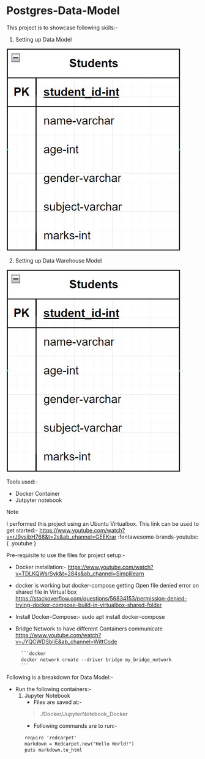 # Postgres-Data-Model

This project is to showcase following skills:-
1. Setting up Data Model

![Alt text](./Images/Studends_DataModel.jpg "students table")

2. Setting up Data Warehouse Model

![Alt text](./Images/Studends_DataModel.jpg "a title")

Tools used:-
- Docker Container
- Jutpyter notebook

> [!NOTE]
> I performed this project using an Ubuntu Virtualbox.
> This link can be used to get started:-
> https://www.youtube.com/watch?v=rJ9ysibH768&t=2s&ab_channel=GEEKrar
:fontawesome-brands-youtube:{ .youtube }

Pre-requisite to use the files for project setup:-
- Docker installation:-
    https://www.youtube.com/watch?v=TDLKQWsrSyk&t=284s&ab_channel=Simplilearn
    
- docker is working but docker-compose getting Open file denied error on shared file in Virtual box
https://stackoverflow.com/questions/56834153/permission-denied-trying-docker-compose-build-in-virtualbox-shared-folder
* Install Docker-Compose:-
sudo apt install docker-compose

- Bridge Network to have different Containers communicate
    https://www.youtube.com/watch?v=JYQCWDSbIiE&ab_channel=WittCode

        ```docker
        docker network create --driver bridge my_bridge_network
        ```

Following is a breakdown for Data Model:-
- Run the following containers:-
    1. Jupyter Notebook
        * Files are saved at:-
        > ./Docker/JupyterNotebook_Docker
        * Following commands are to run:-
        ```docker
        require 'redcarpet'
        markdown = Redcarpet.new("Hello World!")
        puts markdown.to_html
        ```
